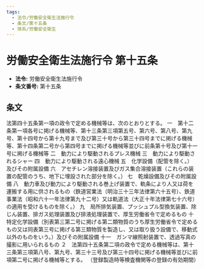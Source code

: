 ```yaml
---
tags:
  - 法令/労働安全衛生法施行令
  - 条文/第十五条
  - 体系/労働安全衛生
---
```

# 労働安全衛生法施行令 第十五条

- **法令:** 労働安全衛生法施行令
- **条文番号:** 第十五条

## 条文
法第四十五条第一項の政令で定める機械等は、次のとおりとする。
一　第十二条第一項各号に掲げる機械等、第十三条第三項第五号、第六号、第八号、第九号、第十四号から第十九号まで及び第三十号から第三十四号までに掲げる機械等、第十四条第二号から第四号までに掲げる機械等並びに前条第十号及び第十一号に掲げる機械等
二　動力により駆動されるプレス機械
三　動力により駆動されるシャー
四　動力により駆動される遠心機械
五　化学設備（配管を除く。）及びその附属設備
六　アセチレン溶接装置及びガス集合溶接装置（これらの装置の配管のうち、地下に埋設された部分を除く。）
七　乾燥設備及びその附属設備
八　動力車及び動力により駆動される巻上げ装置で、軌条により人又は荷を運搬する用に供されるもの（鉄道営業法（明治三十三年法律第六十五号）、鉄道事業法（昭和六十一年法律第九十二号）又は軌道法（大正十年法律第七十六号）の適用を受けるものを除く。）
九　局所排気装置、プッシュプル型換気装置、除じん装置、排ガス処理装置及び排液処理装置で、厚生労働省令で定めるもの
十　特定化学設備（別表第三第二号に掲げる第二類物質のうち厚生労働省令で定めるもの又は同表第三号に掲げる第三類物質を製造し、又は取り扱う設備で、移動式以外のものをいう。）及びその附属設備
十一　ガンマ線照射装置で、透過写真の撮影に用いられるもの
２　法第四十五条第二項の政令で定める機械等は、第十三条第三項第八号、第九号、第三十三号及び第三十四号に掲げる機械等並びに前項第二号に掲げる機械等とする。
（登録製造時等検査機関等の登録の有効期間）

